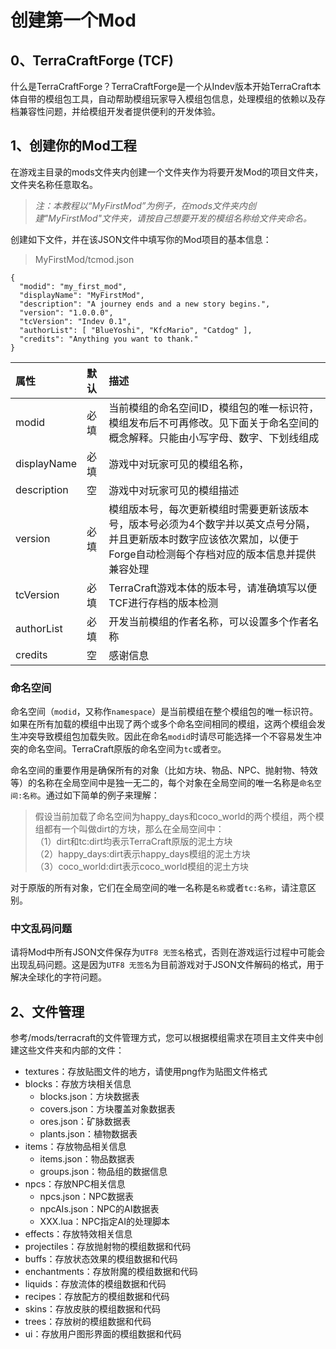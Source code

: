 # 创建第一个Mod

## 0、TerraCraftForge \(TCF\)

什么是TerraCraftForge？TerraCraftForge是一个从Indev版本开始TerraCraft本体自带的模组包工具，自动帮助模组玩家导入模组包信息，处理模组的依赖以及存档兼容性问题，并给模组开发者提供便利的开发体验。

## 1、创建你的Mod工程

在游戏主目录的mods文件夹内创建一个文件夹作为将要开发Mod的项目文件夹，文件夹名称任意取名。

> _注：本教程以“MyFirstMod”为例子，在mods文件夹内创建"MyFirstMod"文件夹，请按自己想要开发的模组名称给文件夹命名。_

创建如下文件，并在该JSON文件中填写你的Mod项目的基本信息：

> MyFirstMod/tcmod.json

```text
{
  "modid": "my_first_mod",
  "displayName": "MyFirstMod",
  "description": "A journey ends and a new story begins.",
  "version": "1.0.0.0",
  "tcVersion": "Indev 0.1",
  "authorList": [ "BlueYoshi", "KfcMario", "Catdog" ],
  "credits": "Anything you want to thank."
}
```

| 属性 | 默认 | 描述 |
| :--- | :--- | :--- |
| modid | 必填 | 当前模组的命名空间ID，模组包的唯一标识符，模组发布后不可再修改。见下面关于命名空间的概念解释。只能由小写字母、数字、下划线组成 |
| displayName | 必填 | 游戏中对玩家可见的模组名称， |
| description | 空 | 游戏中对玩家可见的模组描述 |
| version | 必填 | 模组版本号，每次更新模组时需要更新该版本号，版本号必须为4个数字并以英文点号分隔，并且更新版本时数字应该依次累加，以便于Forge自动检测每个存档对应的版本信息并提供兼容处理 |
| tcVersion | 必填 | TerraCraft游戏本体的版本号，请准确填写以便TCF进行存档的版本检测 |
| authorList | 必填 | 开发当前模组的作者名称，可以设置多个作者名称 |
| credits | 空 | 感谢信息 |

### 命名空间

命名空间（`modid`，又称作`namespace`）是当前模组在整个模组包的唯一标识符。如果在所有加载的模组中出现了两个或多个命名空间相同的模组，这两个模组会发生冲突导致模组包加载失败。因此在命名`modid`时请尽可能选择一个不容易发生冲突的命名空间。TerraCraft原版的命名空间为`tc`或者`空`。

命名空间的重要作用是确保所有的对象（比如方块、物品、NPC、抛射物、特效等）的名称在全局空间中是独一无二的，每个对象在全局空间的唯一名称是`命名空间:名称`。通过如下简单的例子来理解：

> 假设当前加载了命名空间为happy\_days和coco\_world的两个模组，两个模组都有一个叫做dirt的方块，那么在全局空间中：  
> （1）dirt和tc:dirt均表示TerraCraft原版的泥土方块  
> （2）happy\_days:dirt表示happy\_days模组的泥土方块  
> （3）coco\_world:dirt表示coco\_world模组的泥土方块

对于原版的所有对象，它们在全局空间的唯一名称是`名称`或者`tc:名称`，请注意区别。

### 中文乱码问题

请将Mod中所有JSON文件保存为`UTF8 无签名`格式，否则在游戏运行过程中可能会出现乱码问题。这是因为`UTF8 无签名`为目前游戏对于JSON文件解码的格式，用于解决全球化的字符问题。

## 2、文件管理

参考/mods/terracraft的文件管理方式，您可以根据模组需求在项目主文件夹中创建这些文件夹和内部的文件：

* textures：存放贴图文件的地方，请使用png作为贴图文件格式
* blocks：存放方块相关信息
  * blocks.json：方块数据表
  * covers.json：方块覆盖对象数据表
  * ores.json：矿脉数据表
  * plants.json：植物数据表
* items：存放物品相关信息
  * items.json：物品数据表
  * groups.json：物品组的数据信息
* npcs：存放NPC相关信息
  * npcs.json：NPC数据表
  * npcAIs.json：NPC的AI数据表
  * XXX.lua：NPC指定AI的处理脚本
* effects：存放特效相关信息
* projectiles：存放抛射物的模组数据和代码
* buffs：存放状态效果的模组数据和代码
* enchantments：存放附魔的模组数据和代码
* liquids：存放流体的模组数据和代码
* recipes：存放配方的模组数据和代码
* skins：存放皮肤的模组数据和代码
* trees：存放树的模组数据和代码
* ui：存放用户图形界面的模组数据和代码

